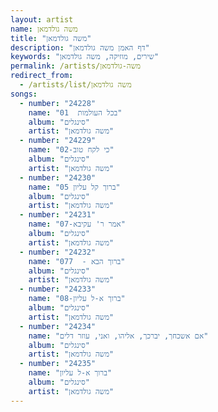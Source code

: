 ```yaml
---
layout: artist
name: משה גולדמאן
title: "משה גולדמאן"
description: "דף האמן משה גולדמאן"
keywords: "שירים, מוזיקה, משה גולדמאן"
permalink: /artists/משה-גולדמאן
redirect_from:
  - /artists/list/משה גולדמאן
songs:
  - number: "24228"
    name: "01  בכל העולמות"
    album: "סינגלים"
    artist: "משה גולדמאן"
  - number: "24229"
    name: "02-כי לקח טוב"
    album: "סינגלים"
    artist: "משה גולדמאן"
  - number: "24230"
    name: "05 ברוך קל עליון"
    album: "סינגלים"
    artist: "משה גולדמאן"
  - number: "24231"
    name: "07-אמר ר' עקיבא"
    album: "סינגלים"
    artist: "משה גולדמאן"
  - number: "24232"
    name: "07ברוך הבא -  7"
    album: "סינגלים"
    artist: "משה גולדמאן"
  - number: "24233"
    name: "08-ברוך א-ל עליון"
    album: "סינגלים"
    artist: "משה גולדמאן"
  - number: "24234"
    name: "אם אשכחך, יברכך, אליהו, ואני, עוזר דלים"
    album: "סינגלים"
    artist: "משה גולדמאן"
  - number: "24235"
    name: "ברוך א-ל עליון"
    album: "סינגלים"
    artist: "משה גולדמאן"
---
```

